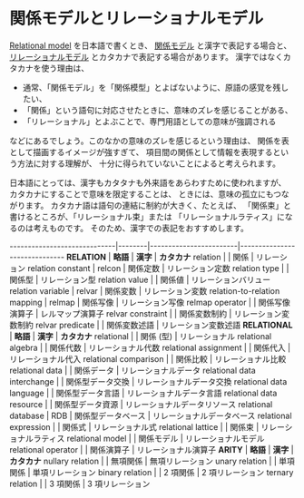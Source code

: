 # 関係モデルとリレーショナルモデル


[Relational model] を日本語で書くとき、
[関係モデル] と漢字で表記する場合と、
[リレーショナルモデル] とカタカナで表記する場合があります。
漢字ではなくカタカナを使う理由は、

 - 通常、「関係モデル」を「関係模型」とよばないように、原語の感覚を残したい、
 - 「関係」という語句に対応させたときに、意味のズレを感じることがある、
 - 「リレーショナル」とよぶことで、専門用語としての意味が強調される
   
などにあるでしょう。このなかの意味のズレを感じるという理由は、
関係を表として描画するイメージが強すぎて、
項目間の関係として情報を表現するという方法に対する理解が、
十分に得られていないことによると考えられます。

日本語にとっては、漢字もカタタナも外来語をあらわすために使われますが、
カタカナにすることで意味を限定することは、
ときには、意味の孤立にもつながります。
カタカナ語は語句の連結に制約が大きく、たとえば、
「関係束」と書けるところが、「リレーショナル束」または
「リレーショナルラティス」になるのは考えものです。
そのため、漢字での表記をおすすめします。

-----------------------------|--------|------------------------|------------------------------
**RELATION**               | **略語** | **漢字**               | **カタカナ**
relation                     |        | 関係                   | リレーション
relation constant            | relcon | 関係定数               | リレーション定数
relation type                |        | 関係型                 | リレーション型
relation value               |        | 関係値                 | リレーションバリュー
relation variable            | relvar | 関係変数               | リレーション変数
relation-to-relation mapping | relmap | 関係写像               | リレーション写像
relmap operator              |        | 関係写像演算子         | レルマップ演算子
relvar constraint            |        | 関係変数制約           | リレーション変数制約
relvar predicate             |        | 関係変数述語           | リレーション変数述語
**RELATIONAL**             | **略語** | **漢字**               | **カタカナ**
relational                   |        | 関係 (型)              | リレーショナル
relational algebra           |        | 関係代数               | リレーショナル代数
relational assignment        |        | 関係代入               | リレーショナル代入
relational comparison        |        | 関係比較               | リレーショナル比較
relational data              |        | 関係データ             | リレーショナルデータ
relational data interchange  |        | 関係型データ交換       | リレーショナルデータ交換
relational data language     |        | 関係型データ言語       | リレーショナルデータ言語
relational data resource     |        | 関係型データ資源       | リレーショナルデータリソース
relational database          | RDB    | 関係型データベース     | リレーショナルデータベース
relational expression        |        | 関係式                 | リレーショナル式
relational lattice           |        | 関係束                 | リレーショナルラティス
relational model             |        | 関係モデル             | リレーショナルモデル
relational operator          |        | 関係演算子             | リレーショナル演算子
**ARITY**                  | **略語** | **漢字**               | **カタカナ**
nullary relation             |        | 無項関係               | 無項リレーション
unary relation               |        | 単項関係               | 単項リレーション
binary relation              |        | 2 項関係               | 2 項リレーション
ternary relation             |        | 3 項関係               | 3 項リレーション


[Relational model]: http://en.wikipedia.org/wiki/Relational_model
[関係モデル]: https://www.google.co.jp/search?q=%22%E9%96%A2%E4%BF%82%E3%83%A2%E3%83%87%E3%83%AB%22
[リレーショナルモデル]: https://www.google.co.jp/search?q=%22%E3%83%AA%E3%83%AC%E3%83%BC%E3%82%B7%E3%83%A7%E3%83%8A%E3%83%AB%E3%83%A2%E3%83%87%E3%83%AB%22

